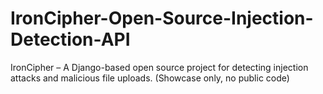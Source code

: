# IronCipher-Open-Source-Injection-Detection-API
IronCipher – A Django-based open source project for detecting injection attacks and malicious file uploads. (Showcase only, no public code)
